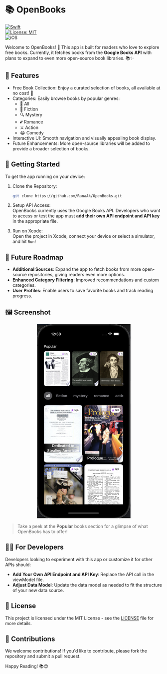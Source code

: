 <!--
# 📚 OpenBooks

[![Swift](https://img.shields.io/badge/Swift-5.8-orange?style=flat&logo=swift)](https://swift.org)  
[![License: MIT](https://img.shields.io/badge/License-MIT-green.svg)](https://opensource.org/licenses/MIT)  
![iOS](https://img.shields.io/badge/iOS-14%2B-blue?style=flat&logo=apple)

Welcome to **OpenBooks**! 📖 This app is for readers who love free access to literature. Currently, it fetches books from the **Google Books API** with plans to incorporate even more open-source book libraries in the future. 📚✨

## 🌟 Features

- **Free Book Collection**: Access a variety of free books at no cost! 💸
- **Categories**: Filter books by popular genres.
  - All
  - Fiction
  - Mystery
  - Romance
  - Action
  - History
  - Biography
- **Interactive UI**: A user-friendly interface for seamless browsing.
- **Upcoming Enhancements**: We aim to add more sources and offer an even wider selection.

## 🚀 Getting Started

To get the app up and running on your device:

1. **Clone the Repository**:  
   ```bash
   git clone https://github.com/RanaAk/OpenBooks.git
   ```

2. **Setup API Access**:  
   The app currently fetches data from the Google Books API. Developers who want to access the data for testing or other purposes will need their own Google Books API key. Insert your API key in the appropriate file.

3. **Run on Xcode**:  
   Open the project in Xcode, connect your device or choose a simulator, and hit `Run`!

## 🔄 Future Roadmap

- **More Sources**: Expand the app to fetch books from additional open-source repositories, giving users even more reading options.
- **Enhanced Categories**: Adding custom and user-specific categories for better book discovery.
- **User Profiles**: Allow users to create profiles to save their reading history.

## 🖼 Screenshots

| Home Screen | Book Categories |
|-------------|-----------------|
| ![Home Screen](https://dummyimage.com/200x400/000/fff&text=Home+Screen) | ![Categories](https://dummyimage.com/200x400/000/fff&text=Categories) |

> Check out the screenshot above for a sneak peek of the **Popular** books section!

## 🧑‍💻 For Developers

Developers looking to experiment with the app's functionality or adapt it for other APIs will need to:

- Replace the API call in the relevant file with their own API endpoint and API key.
- Adjust the data model to match the structure of their new data source, if necessary.

## 📄 License

This project is licensed under the MIT License - see the [LICENSE](https://opensource.org/licenses/MIT) file for details.

## 💌 Contributions

We welcome contributions! If you'd like to contribute, please fork the repository and submit a pull request.

Happy Reading! 📚😊

---
-->
# 📚 OpenBooks

[![Swift](https://img.shields.io/badge/Swift-5.8-orange?style=flat&logo=swift)](https://swift.org)  
[![License: MIT](https://img.shields.io/badge/License-MIT-green.svg)](https://opensource.org/licenses/MIT)  
![iOS](https://img.shields.io/badge/iOS-14%2B-blue?style=flat&logo=apple)

Welcome to OpenBooks! 📖 This app is built for readers who love to explore free books. Currently, it fetches books from the **Google Books API** with plans to expand to even more open-source book libraries. 📚✨

## 🌟 Features

- Free Book Collection: Enjoy a curated selection of books, all available at no cost! 💸
- Categories: Easily browse books by popular genres:
  - 📖 All
  - 📘 Fiction
  - 🔍 Mystery
  - 💕 Romance
  - ⚔️ Action
  - 😂 Comedy
- Interactive UI: Smooth navigation and visually appealing book display.
- Future Enhancements: More open-source libraries will be added to provide a broader selection of books.

## 🚀 Getting Started

To get the app running on your device:

1. Clone the Repository:  
   ```bash
   git clone https://github.com/RanaAk/OpenBooks.git
   ```

2. Setup API Access:  
   OpenBooks currently uses the Google Books API. Developers who want to access or test the app must **add their own API endpoint and API key** in the appropriate file.

3. Run on Xcode:  
   Open the project in Xcode, connect your device or select a simulator, and hit `Run`!

## 🔄 Future Roadmap

- **Additional Sources**: Expand the app to fetch books from more open-source repositories, giving readers even more options.
- **Enhanced Category Filtering**: Improved recommendations and custom categories.
- **User Profiles**: Enable users to save favorite books and track reading progress.

## 🖼 Screenshot

<p align="center">
  <img src="OpenBooks/screenshots/screenshot1.png" width="300">
</p>

> Take a peek at the **Popular** books section for a glimpse of what OpenBooks has to offer!

## 🧑‍💻 For Developers

Developers looking to experiment with this app or customize it for other APIs should:

- **Add Your Own API Endpoint and API Key**: Replace the API call in the viewModel file.
- **Adjust Data Model**: Update the data model as needed to fit the structure of your new data source.

## 📄 License

This project is licensed under the MIT License - see the [LICENSE](https://opensource.org/licenses/MIT) file for more details.

## 💌 Contributions

We welcome contributions! If you'd like to contribute, please fork the repository and submit a pull request.

Happy Reading! 📚😊
